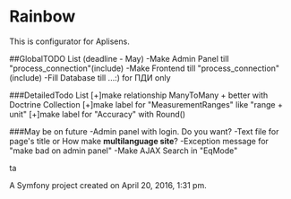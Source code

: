 Rainbow
=======
This is configurator for Aplisens.

##GlobalTODO List (deadline - May)
-Make Admin Panel till "process_connection"(include)
-Make Frontend till "process_connection"(include)
-Fill Database till ...:) for ПДИ only

###DetailedTodo List
[+]make relationship ManyToMany + better with Doctrine Collection
[+]make label for "MeasurementRanges" like "range + unit"
[+]make label for "Accuracy" with Round()


###May be on future
 -Admin panel with login. Do you want?
 -Text file for page's title or How make __multilanguage site__?
 -Exception message for "make bad on admin panel"
 -Make AJAX Search in "EqMode"

ta



A Symfony project created on April 20, 2016, 1:31 pm.

